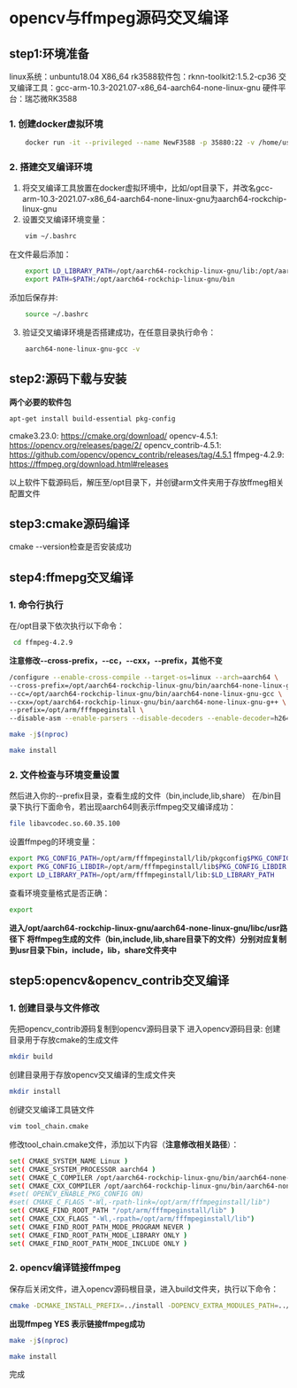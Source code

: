 # opencv与ffmpeg源码交叉编译
## step1:环境准备

linux系统：unbuntu18.04 X86_64
rk3588软件包：rknn-toolkit2:1.5.2-cp36
交叉编译工具：gcc-arm-10.3-2021.07-x86_64-aarch64-none-linux-gnu
硬件平台：瑞芯微RK3588

### 1. 创建docker虚拟环境

```bash
    docker run -it --privileged --name NewF3588 -p 35880:22 -v /home/user/rk3588:/workspace/user/rk3588  rknn-toolkit2:1.5.2-cp36  /bin/bash
``` 
### 2. 搭建交叉编译环境
1. 将交叉编译工具放置在docker虚拟环境中，比如/opt目录下，并改名gcc-arm-10.3-2021.07-x86_64-aarch64-none-linux-gnu为aarch64-rockchip-linux-gnu
2. 设置交叉编译环境变量：
```bash
    vim ~/.bashrc
```
在文件最后添加：
```bash
    export LD_LIBRARY_PATH=/opt/aarch64-rockchip-linux-gnu/lib:/opt/aarch64-rockchip-linux-gnu/lib64:/opt/arm/fffmpeginstall/lib:$LD_LIBRARY_PATH
    export PATH=$PATH:/opt/aarch64-rockchip-linux-gnu/bin
```
添加后保存并:
```bash
    source ~/.bashrc
```
3. 验证交叉编译环境是否搭建成功，在任意目录执行命令：
```bash
    aarch64-none-linux-gnu-gcc -v
```
## step2:源码下载与安装

**两个必要的软件包**
```bash
apt-get install build-essential pkg-config
```

cmake3.23.0:
https://cmake.org/download/
opencv-4.5.1:
https://opencv.org/releases/page/2/
opencv_contrib-4.5.1:
https://github.com/opencv/opencv_contrib/releases/tag/4.5.1
ffmpeg-4.2.9:
https://ffmpeg.org/download.html#releases


以上软件下载源码后，解压至/opt目录下，并创键arm文件夹用于存放ffmeg相关配置文件

## step3:cmake源码编译
cmake --version检查是否安装成功

## step4:ffmepg交叉编译

### 1. 命令行执行
在/opt目录下依次执行以下命令：
```bash
 cd ffmpeg-4.2.9
```

**注意修改--cross-prefix，--cc，--cxx，--prefix，其他不变**
```bash
/configure --enable-cross-compile --target-os=linux --arch=aarch64 \
--cross-prefix=/opt/aarch64-rockchip-linux-gnu/bin/aarch64-none-linux-gnu- \
--cc=/opt/aarch64-rockchip-linux-gnu/bin/aarch64-none-linux-gnu-gcc \
--cxx=/opt/aarch64-rockchip-linux-gnu/bin/aarch64-none-linux-gnu-g++ \
--prefix=/opt/arm/fffmpeginstall \
--disable-asm --enable-parsers --disable-decoders --enable-decoder=h264 --disable-debug --enable-ffmpeg --enable-shared --disable-static --disable-stripping --disable-doc
```

```bash
make -j$(nproc)
```

```bash
make install
```
### 2. 文件检查与环境变量设置

然后进入你的--prefix目录，查看生成的文件（bin,include,lib,share）
在/bin目录下执行下面命令，若出现aarch64则表示ffmpeg交叉编译成功：
```bash
file libavcodec.so.60.35.100
```

设置ffmpeg的环境变量：
```bash
export PKG_CONFIG_PATH=/opt/arm/fffmpeginstall/lib/pkgconfig$PKG_CONFIG_PATH
export PKG_CONFIG_LIBDIR=/opt/arm/fffmpeginstall/lib$PKG_CONFIG_LIBDIR
export LD_LIBRARY_PATH=/opt/arm/fffmpeginstall/lib:$LD_LIBRARY_PATH
```
查看环境变量格式是否正确：
```bash
export 
```

**进入/opt/aarch64-rockchip-linux-gnu/aarch64-none-linux-gnu/libc/usr路径下**
**将ffmpeg生成的文件（bin,include,lib,share目录下的文件）分别对应复制到usr目录下bin，include，lib，share文件夹中**
## step5:opencv&opencv_contrib交叉编译

### 1. 创建目录与文件修改

先把opencv_contrib源码复制到opencv源码目录下
进入opencv源码目录:
创建目录用于存放cmake的生成文件
```bash
mkdir build 
```
创建目录用于存放opencv交叉编译的生成文件夹
```bash
mkdir install
```
创键交叉编译工具链文件
```bash
vim tool_chain.cmake 
```

修改tool_chain.cmake文件，添加以下内容（**注意修改相关路径**）：
```bash
set( CMAKE_SYSTEM_NAME Linux )
set( CMAKE_SYSTEM_PROCESSOR aarch64 )
set( CMAKE_C_COMPILER /opt/aarch64-rockchip-linux-gnu/bin/aarch64-none-linux-gnu-gcc)
set( CMAKE_CXX_COMPILER /opt/aarch64-rockchip-linux-gnu/bin/aarch64-none-linux-gnu-g++)
#set( OPENCV_ENABLE_PKG_CONFIG ON)
#set( CMAKE_C_FLAGS "-Wl,-rpath-link=/opt/arm/fffmpeginstall/lib")
set( CMAKE_FIND_ROOT_PATH "/opt/arm/fffmpeginstall/lib" )
set( CMAKE_CXX_FLAGS "-Wl,-rpath=/opt/arm/fffmpeginstall/lib")
set( CMAKE_FIND_ROOT_PATH_MODE_PROGRAM NEVER )
set( CMAKE_FIND_ROOT_PATH_MODE_LIBRARY ONLY )
set( CMAKE_FIND_ROOT_PATH_MODE_INCLUDE ONLY )
```
### 2. opencv编译链接ffmpeg
保存后关闭文件，进入opencv源码根目录，进入build文件夹，执行以下命令：
```bash
cmake -DCMAKE_INSTALL_PREFIX=../install -DOPENCV_EXTRA_MODULES_PATH=../opencv_contrib-4.5.1/modules -DWITH_FFMPEG=ON -DCMAKE_TOOLCHAIN_FILE=../toolchain.cmake ..
```
**出现ffmpeg YES 表示链接ffmpeg成功**

```bash
make -j$(nproc)
```
```bash
make install
```
完成
